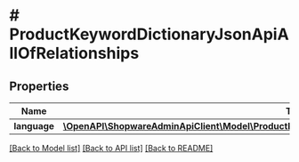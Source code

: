 # # ProductKeywordDictionaryJsonApiAllOfRelationships

## Properties

Name | Type | Description | Notes
------------ | ------------- | ------------- | -------------
**language** | [**\OpenAPI\ShopwareAdminApiClient\Model\ProductKeywordDictionaryJsonApiAllOfRelationshipsLanguage**](ProductKeywordDictionaryJsonApiAllOfRelationshipsLanguage.md) |  | [optional]

[[Back to Model list]](../../README.md#models) [[Back to API list]](../../README.md#endpoints) [[Back to README]](../../README.md)
